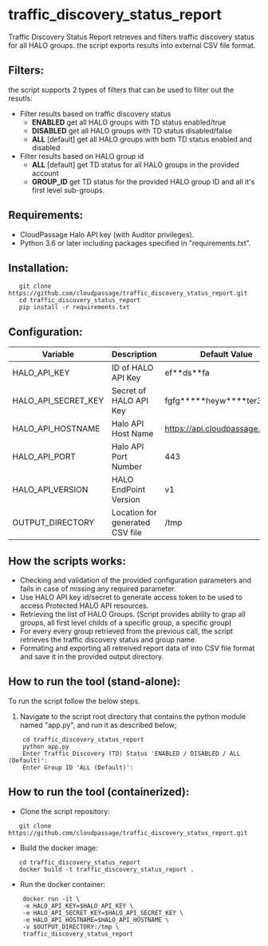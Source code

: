 # traffic_discovery_status_report
Traffic Discovery Status Report retrieves and filters traffic discovery status for all HALO groups. the script exports results into external CSV file format.

## Filters:
the script supports 2 types of filters that can be used to filter out the resutls:
- Filter results based on traffic discovery status
   - **ENABLED** get all HALO groups with TD status enabled/true
   - **DISABLED** get all HALO groups with TD status disabled/false
   - **ALL** [default] get all HALO groups with both TD status enabled and disabled
- Filter results based on HALO group id
   - **ALL** [default] get TD status for all HALO groups in the provided account
   - **GROUP_ID** get TD status for the provided HALO group ID and all it's first level sub-groups.

## Requirements:
- CloudPassage Halo API key (with Auditor privileges).
- Python 3.6 or later including packages specified in "requirements.txt".

## Installation:
```
   git clone https://github.com/cloudpassage/traffic_discovery_status_report.git
   cd traffic_discovery_status_report
   pip install -r requirements.txt
```

## Configuration:
| Variable | Description | Default Value |
| -------- | ----- | ----- |
| HALO_API_KEY | ID of HALO API Key | ef\*\*ds\*\*fa |
| HALO_API_SECRET_KEY | Secret of HALO API Key | fgfg\*\*\*\*\*heyw\*\*\*\*ter352\*\*\* |
| HALO_API_HOSTNAME | Halo API Host Name | https://api.cloudpassage.com |
| HALO_API_PORT | Halo API Port Number | 443 |
| HALO_API_VERSION | HALO EndPoint Version | v1 |
| OUTPUT_DIRECTORY | Location for generated CSV file | /tmp |

## How the scripts works:
- Checking and validation of the provided configuration parameters and fails in case of missing any required parameter.
- Use HALO API key id/secret to generate access token to be used to access Protected HALO API resources.
- Retrieving the list of HALO Groups. (Script provides ability to grap all groups, all first level childs of a specific group, a specific group)
- For every every group retrieved from the previous call, the script retrieves the traffic discovery status and group name.
- Formating and exporting all retreived report data of into CSV file format and save it in the provided output directory.

## How to run the tool (stand-alone):
To run the script follow the below steps.
1.  Navigate to the script root directory that contains the python module named "app.py", and run it as described below;
```
    cd traffic_discovery_status_report
    python app.py
    Enter Traffic Discovery (TD) Status 'ENABLED / DISABLED / ALL (Default)': 
    Enter Group ID 'ALL (Default)': 
```

## How to run the tool (containerized):
- Clone the script repository:
```
   git clone https://github.com/cloudpassage/traffic_discovery_status_report.git
```

- Build the docker image:
```
   cd traffic_discovery_status_report
   docker build -t traffic_discovery_status_report .
```

- Run the docker container:
```
    docker run -it \
    -e HALO_API_KEY=$HALO_API_KEY \
    -e HALO_API_SECRET_KEY=$HALO_API_SECRET_KEY \
    -e HALO_API_HOSTNAME=$HALO_API_HOSTNAME \
    -v $OUTPUT_DIRECTORY:/tmp \
    traffic_discovery_status_report
```